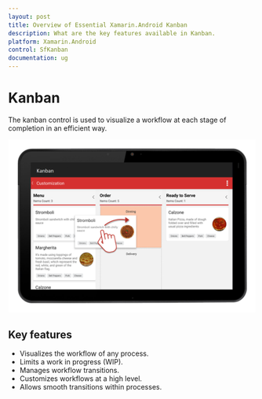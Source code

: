 ```yaml
---
layout: post
title: Overview of Essential Xamarin.Android Kanban
description: What are the key features available in Kanban.
platform: Xamarin.Android
control: SfKanban
documentation: ug
---
```


# Kanban

The kanban control is used to visualize a workflow at each stage of completion in an efficient way.

![Spacing](kanban_images/kanban.png)

## Key features

* Visualizes the workflow of any process.
* Limits a work in progress (WIP).
* Manages workflow transitions.
* Customizes workflows at a high level.
* Allows smooth transitions within processes.
